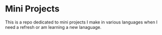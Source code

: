 # Mini Projects

This is a repo dedicated to mini projects I make in various languages when I need a refresh or am learning a new lanaguage. 


